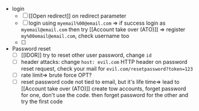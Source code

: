  - login
	 - [ ] [[Open redirect]] on redirect parameter
	 - [ ] login using `myemail%00@email.com` => if success login as `myemail@email.com` then try [[Account take over (ATO)]] => register `my%00email@email.com`, check username too
	 - [ ] 

- Password reset
	- [ ] [[IDOR]] try to reset other user password, change `id`
	- [ ] header attacks: change `host: evil.com` HTTP header on password reset request, check your mail for `evil.com/resetpassword?token=123`
	- [ ] rate limit=> brute force OPT?
	- [ ] reset password code not tied to email, but it's life time=> lead to [[Account take over (ATO)]]
	      create tow accounts, forget password for one, don't use the code. then forget password for the other and try the first code